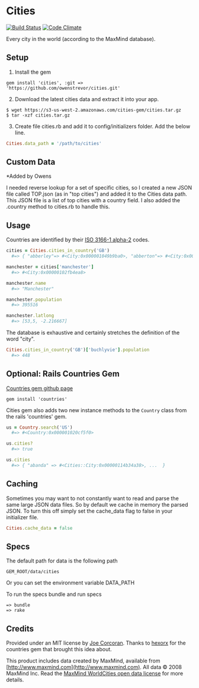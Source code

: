 # Cities

[![Build Status](https://travis-ci.org/joecorcoran/cities.png?branch=master)](https://travis-ci.org/joecorcoran/cities) [![Code Climate](https://codeclimate.com/github/joecorcoran/cities.png)](https://codeclimate.com/github/joecorcoran/cities)

Every city in the world (according to the MaxMind database).

## Setup

1. Install the gem

```
gem install 'cities', :git => 'https://github.com/owenstrevor/cities.git'
```

2. Download the latest cities data and extract it into your app.

```
$ wget https://s3-us-west-2.amazonaws.com/cities-gem/cities.tar.gz
$ tar -xzf cities.tar.gz
```

3. Create file cities.rb and add it to config/initializers folder. Add the below line.

```ruby
Cities.data_path = '/path/to/cities'
```

## Custom Data

*Added by Owens

I needed reverse lookup for a set of specific cities, so I created a new JSON file called TOP.json (as in "top cities") and added it to the Cities data path. This JSON file is a list of top cities with a country field. I also added the .country method to cities.rb to handle this.

## Usage

Countries are identified by their [ISO 3166-1 alpha-2](http://en.wikipedia.org/wiki/ISO_3166-1_alpha-2) codes.

```ruby
cities = Cities.cities_in_country('GB')
  #=> { "abberley"=> #<City:0x000001049b9ba0>, "abberton"=> #<City:0x000001049b9b50>, ... }

manchester = cities['manchester']
  #=> #<City:0x00000102fb4ea8>

manchester.name
  #=> "Manchester"

manchester.population
  #=> 395516

manchester.latlong
  #=> [53,5, -2.216667]
```

The database is exhaustive and certainly stretches the definition of the word "city".

```ruby
Cities.cities_in_country('GB')['buchlyvie'].population
  #=> 448
```

## Optional: Rails Countries Gem

[Countries gem github page](https://github.com/hexorx/countries)

```
gem install 'countries'
```

Cities gem also adds two new instance methods to the `Country` class from the rails 'countries' gem.

```ruby
us = Country.search('US')
  #=> #<Country:0x000001020cf5f0>

us.cities?
  #=> true

us.cities
  #=> { "abanda" => #<Cities::City:0x00000114b34a38>, ...  }
```

## Caching

Sometimes you may want to not constantly want to read and parse the same large JSON data files.  So by default we cache in memory the parsed JSON.  To turn this off simply set the cache_data flag to false in your initializer file.

```ruby
Cities.cache_data = false
```

## Specs

The default path for data is the following path

```
GEM_ROOT/data/cities
```

Or you can set the environment variable DATA_PATH

To run the specs bundle and run specs
```
=> bundle
=> rake
```

## Credits

Provided under an MIT license by [Joe Corcoran](http://blog.joecorcoran.co.uk). Thanks to [hexorx](https://github.com/hexorx) for the countries gem that brought this idea about.

This product includes data created by MaxMind, available from [http://www.maxmind.com](http://www.maxmind.com). All data &copy; 2008 MaxMind Inc. Read the [MaxMind WorldCities open data license](http://download.maxmind.com/download/geoip/database/LICENSE_WC.txt) for more details.
